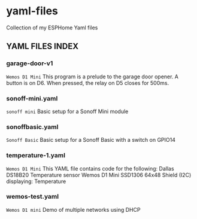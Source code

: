 # yaml-files
Collection of my ESPHome Yaml files

## YAML FILES INDEX

### garage-door-v1
 `Wemos D1 Mini`
 This program is a prelude to the garage door opener.
 A button is on D6. When pressed, the relay on D5 closes
 for 500ms.
 
### sonoff-mini.yaml
`sonoff mini`
Basic setup for a Sonoff Mini module
 
### sonoffbasic.yaml
`Sonoff Basic`
Basic setup for a Sonoff Basic with a switch on GPIO14

### temperature-1.yaml
`Wemos D1 Mini`
 This YAML file contains code for the following:
  Dallas DS18B20 Temperature sensor 
  Wemos D1 Mini SSD1306 64x48 Shield (I2C) displaying:
    Temperature

### wemos-test.yaml
 `Wemos D1 mini`
 Demo of multiple networks using DHCP
